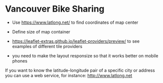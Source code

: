 # Vancouver Bike Sharing

* Use https://www.latlong.net/ to find coordinates of map center

* Define size of map container

* https://leaflet-extras.github.io/leaflet-providers/preview/ to see examples of different tile providers

* you need to make the layout responsize so that it works better on mobile phones

If you want to know the latitude-longitude pair of a specific city or address you can use a web service, for instance: http://www.latlong.net